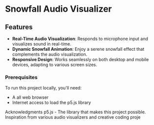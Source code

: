 # Snowfall Audio Visualizer

## Features

- **Real-Time Audio Visualization**: Responds to microphone input and visualizes sound in real-time.
- **Dynamic Snowfall Animation**: Enjoy a serene snowfall effect that complements the audio visualization.
- **Responsive Design**: Works seamlessly on both desktop and mobile devices, adapting to various screen sizes.

### Prerequisites

To run this project locally, you'll need:

- A all web browser
- Internet access to load the p5.js library

Acknowledgments
p5.js - The library that makes this project possible.
Inspiration from various audio visualizers and creative coding proje
